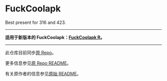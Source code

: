 # FuckCoolapk

Best present for 316 and 423.

---

**适用于新版本的 FuckCoolapk：[FuckCoolapk R](https://github.com/Xposed-Modules-Repo/org.hello.coolapk)。**

---

此仓库目前同步[原 Repo](https://github.com/ejiaogl/FuckCoolapk)。

更多信息参见[原 Repo README](https://github.com/ejiaogl/FuckCoolapk/blob/master/README.md)。

有关原作者的信息参见[原始 README](https://github.com/Xposed-Modules-Repo/com.fuckcoolapk/blob/main/README_ORIGINAL.md)。
